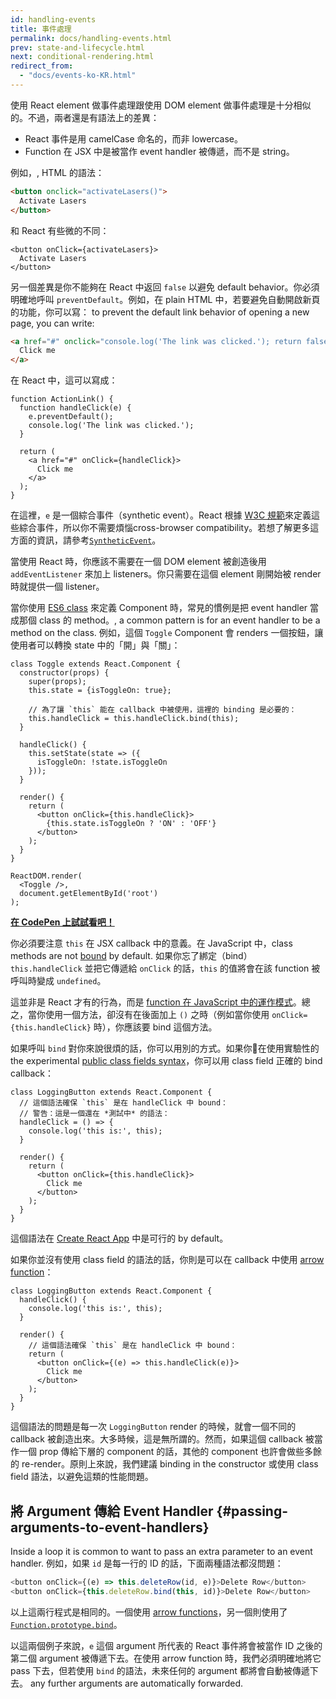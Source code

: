 ```yaml
---
id: handling-events
title: 事件處理
permalink: docs/handling-events.html
prev: state-and-lifecycle.html
next: conditional-rendering.html
redirect_from:
  - "docs/events-ko-KR.html"
---
```


使用 React element 做事件處理跟使用 DOM element 做事件處理是十分相似的。不過，兩者還是有語法上的差異：

* React 事件是用 camelCase 命名的，而非 lowercase。
* Function 在 JSX 中是被當作 event handler 被傳遞，而不是 string。

例如，, HTML 的語法：

```html
<button onclick="activateLasers()">
  Activate Lasers
</button>
```

和 React 有些微的不同：

```js{1}
<button onClick={activateLasers}>
  Activate Lasers
</button>
```

另一個差異是你不能夠在 React 中返回 `false` 以避免 default behavior。你必須明確地呼叫 `preventDefault`。例如，在 plain HTML 中，若要避免自動開啟新頁的功能，你可以寫： to prevent the default link behavior of opening a new page, you can write:

```html
<a href="#" onclick="console.log('The link was clicked.'); return false">
  Click me
</a>
```

在 React 中，這可以寫成：

```js{2-5,8}
function ActionLink() {
  function handleClick(e) {
    e.preventDefault();
    console.log('The link was clicked.');
  }

  return (
    <a href="#" onClick={handleClick}>
      Click me
    </a>
  );
}
```

在這裡，`e` 是一個綜合事件（synthetic event）。React 根據 [W3C 規範](https://www.w3.org/TR/DOM-Level-3-Events/)來定義這些綜合事件，所以你不需要煩惱cross-browser compatibility。若想了解更多這方面的資訊，請參考[`SyntheticEvent`](/docs/events.html)。

當使用 React 時，你應該不需要在一個 DOM element 被創造後用 `addEventListener` 來加上 listeners。你只需要在這個 element 剛開始被 render 時就提供一個 listener。

當你使用 [ES6 class](https://developer.mozilla.org/en/docs/Web/JavaScript/Reference/Classes) 來定義 Component 時，常見的慣例是把 event handler 當成那個 class 的 method。, a common pattern is for an event handler to be a method on the class. 例如，這個 `Toggle` Component 會 renders 一個按鈕，讓使用者可以轉換 state 中的「開」與「關」：

```js{6,7,10-14,18}
class Toggle extends React.Component {
  constructor(props) {
    super(props);
    this.state = {isToggleOn: true};

    // 為了讓 `this` 能在 callback 中被使用，這裡的 binding 是必要的：
    this.handleClick = this.handleClick.bind(this);
  }

  handleClick() {
    this.setState(state => ({
      isToggleOn: !state.isToggleOn
    }));
  }

  render() {
    return (
      <button onClick={this.handleClick}>
        {this.state.isToggleOn ? 'ON' : 'OFF'}
      </button>
    );
  }
}

ReactDOM.render(
  <Toggle />,
  document.getElementById('root')
);
```

[**在 CodePen 上試試看吧！**](https://codepen.io/gaearon/pen/xEmzGg?editors=0010)

你必須要注意 `this` 在 JSX callback 中的意義。在 JavaScript 中，class methods are not [bound](https://developer.mozilla.org/en/docs/Web/JavaScript/Reference/Global_objects/Function/bind) by default. 如果你忘了綁定（bind） `this.handleClick` 並把它傳遞給 `onClick` 的話，`this` 的值將會在該 function 被呼叫時變成 `undefined`。

這並非是 React 才有的行為，而是 [function 在 JavaScript 中的運作模式](https://www.smashingmagazine.com/2014/01/understanding-javascript-function-prototype-bind/)。總之，當你使用一個方法，卻沒有在後面加上 `()` 之時（例如當你使用 `onClick={this.handleClick}` 時），你應該要 bind 這個方法。

如果呼叫 `bind` 對你來說很煩的話，你可以用別的方式。如果你在使用實驗性的 the experimental [public class fields syntax](https://babeljs.io/docs/plugins/transform-class-properties/)，你可以用 class field 正確的 bind callback：

```js{2-6}
class LoggingButton extends React.Component {
  // 這個語法確保 `this` 是在 handleClick 中 bound：
  // 警告：這是一個還在 *測試中* 的語法：
  handleClick = () => {
    console.log('this is:', this);
  }

  render() {
    return (
      <button onClick={this.handleClick}>
        Click me
      </button>
    );
  }
}
```

這個語法在 [Create React App](https://github.com/facebookincubator/create-react-app) 中是可行的 by default。

如果你並沒有使用 class field 的語法的話，你則是可以在 callback 中使用 [arrow function](https://developer.mozilla.org/en/docs/Web/JavaScript/Reference/Functions/Arrow_functions)：

```js{7-9}
class LoggingButton extends React.Component {
  handleClick() {
    console.log('this is:', this);
  }

  render() {
    // 這個語法確保 `this` 是在 handleClick 中 bound：
    return (
      <button onClick={(e) => this.handleClick(e)}>
        Click me
      </button>
    );
  }
}
```

這個語法的問題是每一次 `LoggingButton` render 的時候，就會一個不同的 callback 被創造出來。大多時候，這是無所謂的。然而，如果這個 callback 被當作一個 prop 傳給下層的 component 的話，其他的 component 也許會做些多餘的 re-render。原則上來說，我們建議 binding in the constructor 或使用 class field 語法，以避免這類的性能問題。

## 將 Argument 傳給 Event Handler {#passing-arguments-to-event-handlers}

Inside a loop it is common to want to pass an extra parameter to an event handler. 例如，如果 `id` 是每一行的 ID 的話，下面兩種語法都沒問題：

```js
<button onClick={(e) => this.deleteRow(id, e)}>Delete Row</button>
<button onClick={this.deleteRow.bind(this, id)}>Delete Row</button>
```

以上這兩行程式是相同的。一個使用 [arrow functions](https://developer.mozilla.org/en-US/docs/Web/JavaScript/Reference/Functions/Arrow_functions)，另一個則使用了[`Function.prototype.bind`](https://developer.mozilla.org/en-US/docs/Web/JavaScript/Reference/Global_objects/Function/bind)。

以這兩個例子來說，`e` 這個 argument 所代表的 React 事件將會被當作 ID 之後的第二個 argument 被傳遞下去。在使用 arrow function 時，我們必須明確地將它 pass 下去，但若使用 `bind` 的語法，未來任何的 argument 都將會自動被傳遞下去。 any further arguments are automatically forwarded.
